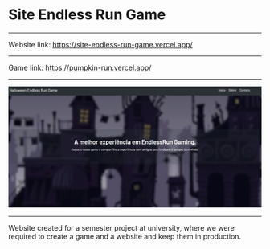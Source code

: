# Site Endless Run Game
*****
Website link: https://site-endless-run-game.vercel.app/
*********
Game link: https://pumpkin-run.vercel.app/
********
![image](https://github.com/DanielTomazi/SiteEndlessRunGame/blob/main/img-demo.png)
**********
Website created for a semester project at university, where we were required to create a game and a website and keep them in production.
